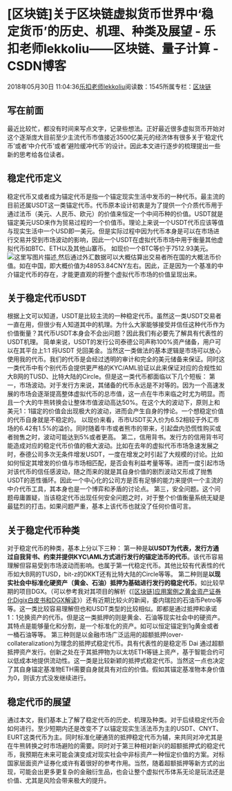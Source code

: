 
# [区块链]关于区块链虚拟货币世界中‘稳定货币’的历史、机理、种类及展望 - 乐扣老师lekkoliu——区块链、量子计算 - CSDN博客

2018年05月30日 11:04:36[乐扣老师lekkoliu](https://me.csdn.net/lsttoy)阅读数：1545所属专栏：[区块链](https://blog.csdn.net/column/details/20660.html)



## 写在前面
最近比较忙，都没有时间来写点文字，记录些想法。正好最近很多虚拟货币开始对这个逐渐庞大目前至少主流代币市值接近3500亿美元的经济体有很多关于‘稳定代币’或者‘中介代币’或者‘避险缓冲代币’的设计。因此本文进行逐步的梳理提出一些新的思考给各位读者。
## 稳定代币定义
稳定代币又或者成为锚定代币是指一个锚定现实生活中发币的一种代币。最主流的目前还属USDT这一类锚定代币。代币原本设计初衷是为了提供一个介质代币用于通过法币（美元、人民币、欧元）的价值来恒定一个中间币种的价值。USDT就是锚定美元USD来作为贸易过程的一个价值币。理论上来说一个USDT代币应该等值与现实生活中一个USD即一美元。但是实际过程中因为代币本身是可以在市场进行交易并受到市场波动的影响，因此一个USDT在虚拟代币市场中用于衡量其他虚拟代币如BTC、ETH以及其他山寨币。
如现价一个BTC等价于7512.93美元。
![这里写图片描述](https://img-blog.csdn.net/20180530102119761?watermark/2/text/aHR0cHM6Ly9ibG9nLmNzZG4ubmV0L2xzdHRveQ==/font/5a6L5L2T/fontsize/400/fill/I0JBQkFCMA==/dissolve/70)[ ](https://img-blog.csdn.net/20180530102119761?watermark/2/text/aHR0cHM6Ly9ibG9nLmNzZG4ubmV0L2xzdHRveQ==/font/5a6L5L2T/fontsize/400/fill/I0JBQkFCMA==/dissolve/70)
然后通过外汇数据可以大概估算出交易者所在国的大概法币价值。如在中国，即大概价值为48953.84CNY左右。因此，正是因为一个基准的中介锚定代币的存在，才能更直观的将整个虚拟代币市场的价值呈现出来。
[
](https://img-blog.csdn.net/20180530102119761?watermark/2/text/aHR0cHM6Ly9ibG9nLmNzZG4ubmV0L2xzdHRveQ==/font/5a6L5L2T/fontsize/400/fill/I0JBQkFCMA==/dissolve/70)
## 关于稳定代币USDT
[
](https://img-blog.csdn.net/20180530102119761?watermark/2/text/aHR0cHM6Ly9ibG9nLmNzZG4ubmV0L2xzdHRveQ==/font/5a6L5L2T/fontsize/400/fill/I0JBQkFCMA==/dissolve/70)根据上文可以知道，USDT是比较主流的一种稳定代币。虽然这一类USDT交易者一直在用，但很少有人知道其中的机理。为什么大家能够接受并信任这种代币作为价值衡量？其代币USDT本身会不会出问题？因此我们有必要先了解具有代表性的USDT机理。
[
](https://img-blog.csdn.net/20180530102119761?watermark/2/text/aHR0cHM6Ly9ibG9nLmNzZG4ubmV0L2xzdHRveQ==/font/5a6L5L2T/fontsize/400/fill/I0JBQkFCMA==/dissolve/70)简单来说，USDT的发行公司泰德公司声称100%资产储备，用户可以在其平台上1:1 将USDT 兑回美金。当然这一类做法的基本逻辑是市场可以放心使用我的代币。我们的代币是会经过透明的审计和完全的美元储备来保证。同时这一类代币中有个别代币会提供更严格的KYC/AML验证以此来保证对应的合规性如大B网的TUSD、比特大陆的Circle。但是这一类代币都面临以下几个短板：
[
](https://img-blog.csdn.net/20180530102119761?watermark/2/text/aHR0cHM6Ly9ibG9nLmNzZG4ubmV0L2xzdHRveQ==/font/5a6L5L2T/fontsize/400/fill/I0JBQkFCMA==/dissolve/70)第一，市场波动。对于发行方来说，其储备的代币永远是不对等的。因为一个高速发展的市场会逐渐提高整体虚拟代币的总市值，这一点在牛市来临之时尤为明显。而且一个大的牛熊转换会让整体市值波动高达50%。在这个大的波动下，原则上和美元1：1锚定的价值会出现极大的波动，进而会产生自身的悖论。一个想稳定价值的代币自身就是不稳定的。
以现价来看，币市USDT买入价为6.52相较于外汇市场的6.42有1.5%的溢价。同时随着牛市或者熊市的带来，引起盘内恐慌性购买或者抛售之时，波动可能达到5%或者更高。
第二，信用背书。发行方的信用背书可能造成对应的稳定代币价值的极大波动。比如在去年的虚拟代币市场急速发展之时，泰德公司多次无条件增发USDT，一度在增发之时引起了大规模的讨论。比如如何恒定其增发的价值与市场相匹配，是否会有利益考量等等。进而一度引起市场对该代币的信任感波动，随之而来的就是其自身价值的剧烈波动又形成了抛售USDT的恶性循环。因此一个中心化的公司方是否有足够的能力来提供一个主流的中介代币工具，其本身也是一个博弈和矛盾的讨论点。
第三，安全问题。这个问题毋庸置疑，当该稳定代币出现任何安全问题之时，对于整个价值衡量系统无疑是最猛烈的打击。如果问题严重，基本上该代币也就没了任何价值可言。
## 关于稳定代币种类
对于稳定代币的种类，基本上分以下三种：
第一种是**以USDT为代表，发行方通过自我背书、约束并提供KYC\AML方式进行发行的锚定法币的代币**。该代币容易理解但容易受到市场波动而影响。也属于第一代稳定代币。其他比较有代表性的代币如大B网的TUSD，bit-z的DKKT还有比特大陆的Circle等等。
第二种则是**以现实社会中标准化硬资产（黄金、石油）抵押为基础进行发行的稳定代币**。如比较早期的项目DGX。（可以参考我对其项目的解析《[[区块链]应用案例之黄金资产证券化Digix白皮书和DGX解读](https://blog.csdn.net/lsttoy/article/details/62422285)》）还有近期比较火的新闻，委内瑞拉的石油币Petro等等。这一类比较容易理解但也和USDT类型的比较相似。即都是通过抵押和承诺1：1兑换资产的代币。但是这一类抵押的则是黄金、石油等现实社会中的硬资产。其特点是能够量化和分割，是一个标准化的资产。如可以恒定锚定到1g黄金或者一桶石油等等。
第三种则是以金融市场广泛运用的超额抵押(over-collateralization)为理念的抵押式稳定代币。具有代表性的是稳定币 Dai 通过超额抵押资产发行。创新之处在于其抵押物为以太坊ETH等链上资产，基于智能合约可以低成本地提供流动性。这一类是比较新颖的抵押式稳定代币。当然这一点也决定了其自身锚定基准物ETH需要自身就具有对应的价值。假如其锚定基准物本身价值为0，则该方式没发继续进行。
## 稳定代币的展望
通过本文，我们基本上了解了稳定代币的历史、机理及种类。对于后续稳定代币会如何进行。至少短期内还是改变不了以锚定现实生活法币为主的USDT、CNYT、EURT这类代币为主。同时标准化硬通货的抵押稳定代币为辅，来共同对冲尤其是在牛熊转换之时市场避险的需要。同时对于第三种相对新兴的超额抵押式的稳定代币，我预期在未来可能会演变成对现实社会中非标资产一种恒定价值的方案。对标国家层面资产证券化或许有着很好的参考作用。当然，随着超额抵押等新方式的出现，可能会出更多更复杂的金融衍生品，也会让整个虚拟代币体系无论是玩法还是价值、尤其是风险会带来极大的提升。

[
](https://img-blog.csdn.net/20180530102119761?watermark/2/text/aHR0cHM6Ly9ibG9nLmNzZG4ubmV0L2xzdHRveQ==/font/5a6L5L2T/fontsize/400/fill/I0JBQkFCMA==/dissolve/70)
